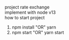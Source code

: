 project rate exchange   
implement with node v13   
how to start project   
1. npm install "OR" yarn   
2. npm start "OR" yarn start
